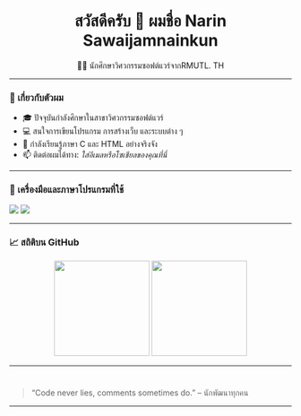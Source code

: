 <h1 align="center">สวัสดีครับ 👋 ผมชื่อ Narin Sawaijamnainkun</h1>

<p align="center">
  👨‍🎓 นักศึกษาวิศวกรรมซอฟต์แวร์จากRMUTL. TH
</p>

---

### 🚀 เกี่ยวกับตัวผม

- 🎓 ปัจจุบันกำลังศึกษาในสาขาวิศวกรรมซอฟต์แวร์  
- 💻 สนใจการเขียนโปรแกรม การสร้างเว็บ และระบบต่าง ๆ  
- 🌱 กำลังเรียนรู้ภาษา C และ HTML อย่างจริงจัง  
- 📫 ติดต่อผมได้ทาง: *ใส่อีเมลหรือโซเชียลของคุณที่นี่*

---

### 🔧 เครื่องมือและภาษาโปรแกรมที่ใช้

<p>
  <img src="https://img.shields.io/badge/C-00599C?style=for-the-badge&logo=c&logoColor=white" />
  <img src="https://img.shields.io/badge/HTML5-E34F26?style=for-the-badge&logo=html5&logoColor=white" />
</p>

---

### 📈 สถิติบน GitHub

<div align="center">
  <img src="https://github-readme-stats.vercel.app/api?username=USERNAMEของคุณ&show_icons=true&theme=tokyonight" height="170">
  <img src="https://github-readme-stats.vercel.app/api/top-langs/?username=USERNAMEของคุณ&layout=compact&theme=tokyonight" height="170">
</div>

---

#
> “Code never lies, comments sometimes do.” – นักพัฒนาทุกคน

---
